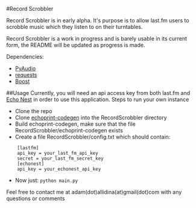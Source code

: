 #Record Scrobbler

Record Scrobbler is in early alpha. It's purpose is to allow last.fm users to scrobble music which they listen to on their turntables.

Record Scrobbler is a work in progress and is barely usable in its current form, the README will be updated as progress is made.

Dependencies:
  * [PyAudio](http://people.csail.mit.edu/hubert/pyaudio)
  * [requests](http://docs.python-requests.org/en/latest/)
  * [Boost](http://www.boost.org/)

##Usage
Currently, you will need an api access key from both last.fm and [Echo Nest](http://developer.echonest.com/docs/v4/) in order to use this application.
Steps to run your own instance
* Clone the repo
* Clone [echoprint-codegen](https://github.com/echonest/echoprint-codegen) into the RecordScrobbler directory
* Build echoprint-codegen, make sure that the file RecordScrobbler/echoprint-codegen exists
* Create a file RecordScrobbler/config.txt which should contain:
```
    [lastfm] 
    api_key = your_last_fm_api_key 
    secret = your_last_fm_secret_key 
    [echonest] 
    api_key = your_echonest_api_key 
```
* Now just:
    ```python main.py```

Feel free to contact me at adam(dot)allidina(at)gmail(dot)com with any questions or comments
